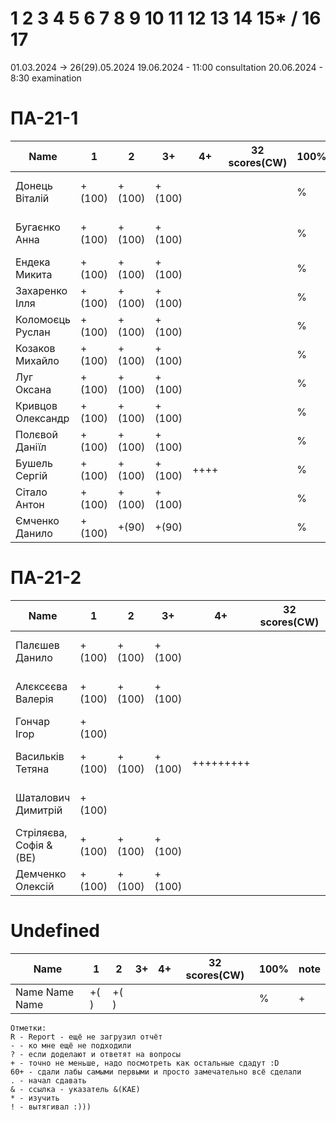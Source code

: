 # 1 2 3 4 5 6 7 8 9 10 11 12 13 14 15* / 16 17

01.03.2024 -> 26(29).05.2024
19.06.2024 - 11:00 consultation
20.06.2024 - 8:30 examination
<!---
	素晴らしい
	
	Great job ^-^
	Good job ^-^
	Well done!
	Excellent!
	Impressive *-*
	Magnificent!
	Great !!!
	Marvelous!!!
	Fantastic!!!
	Wonderful!!!
	Wondrous!!!
	AWESOME!!!
	Unbelievable!!!
	Craftable Minecraftable
	Brilliant!!!
	Breathtaking!!!
	Terrific !!!
	Miraculous !!!
	
	
	Thanks for your persistence and curiosity (=
	
	
	
	90 A
	82 B
	75 C
	64 D
	60 E
	
-->

# ПА-21-1
| Name                  |	1		|	2		|	3+		|	4+		| 32 scores(CW)	| __100%__	| note      |
| --------------------- | --------- | ---------	| --------- | --------- | -------------	| ---------	| --------- |
| Донець Віталій		|	+(100)	|	+(100)	|	+(100)	|			|				|		%	| + + + + + | EnigmaMaster+++
| Бугаєнко Анна			| 	+(100)	|	+(100)	|	+(100)	|			|				|		%	| + + + + + | Java+C++ 3Wizards EnigmaMaster+ https://github.com/Anna9067/Labs_for_OpenGL                                                                                     
| Ендека Микита			| 	+(100)	|	+(100)	|	+(100)	|			|				|		%	| + + +	    | Chess - ThreeJS JS++++++ - JS
| Захаренко Ілля		| 	+(100)	|	+(100)	|	+(100)	|			|				|		%	| +		    | Static Const 
| Коломоєць Руслан		| 	+(100)	|	+(100)	|	+(100)	|			|				|		%	| + + + + 	|
| Козаков Михайло		| 	+(100)	|	+(100)	|	+(100)	|			|				|		%	| +	+	    |
| Луг Оксана 	 		| 	+(100)	|	+(100)	|	+(100)	|			|				|		%	| + +	    | VBO FullScreen Resize - Camera Perspective will lost - C++ JS
| Кривцов Олександр		| 	+(100)	|	+(100)	|	+(100)	|			|				|		%	| +	+	    | JS Python
| Полєвой Даніїл		| 	+(100)	|	+(100)	|	+(100)	|			|				|		%	| +		    | 
| Бушель Сергій			|	+(100)	|	+(100)	|	+(100)	|	++++	|				|		%	| +	+       | 
| Сітало Антон			|	+(100)	|	+(100)	|	+(100)	|			|				|		%	| +		    | C++
| Ємченко Данило		| 	+(100)	|	+(90)	|	+(90)	|			|				|		%	| +		    | Ubuntu C++

# ПА-21-2                                                                              
| Name                  |	1		|	2		|	3+		|	4+		| 32 scores(CW)	| __100%__	| note      |
| --------------------- | --------- | ---------	| --------- | --------- | -------------	| --------- | --------- |
| Палєшев Данило		|	+(100)	|	+(100)	|	+(100)	|			|				|		%	| + + + + + | EnigmaMaster+ C++ jun Butterfly HHD problem strange
| Алєксєєва Валерія	 	|	+(100)	|	+(100)	|	+(100)	|			|				|		%	| + + + + + | EnigmaMaster+++ 4 EnglEra
| Гончар Ігор			| 	+(100)	|			|			|			|				|		%	| + + +     | Enigma+ 4 Triag Mirror
| Васильків Тетяна		|  	+(100)	|	+(100)	|	+(100)	| +++++++++ |				|		%	| + + + + + | Unreal++
| Шаталович Димитрій 	| 	+(100)	|			|			|			|				|		%	| + + + + + | C++ JS IDontKnower
| Стріляєва, Софія &(BE)|	+(100)	|	+(100)	|	+(100)	|			|				|		%	| + + + 	| KILL - BalGen
| Демченко Олексій 		| 	+(100)	|	+(100)	|	+(100)	| 			|				|		%	| + + + 	| JS - React

# Undefined
| Name                  |	1		|	2		|	3+		|	4+		| 32 scores(CW)	| __100%__  | note      |
| --------------------- | --------- | --------- | --------- | --------- | ------------- | --------- | --------- |
| Name Name Name		|	+(	)	|	+(	)	|			|			|				|		%	| +         | 

```
Отметки:
R - Report - ещё не загрузил отчёт
- - ко мне ещё не подходили
? - если доделают и ответят на вопросы 
+ - точно не меньше, надо посмотреть как остальные сдадут :D  
60+ - сдали лабы самыми первыми и просто замечательно всё сделали
. - начал сдавать
& - ссылка - указатель &(KAE)
* - изучить
! - вытягивал :)))
```

	






